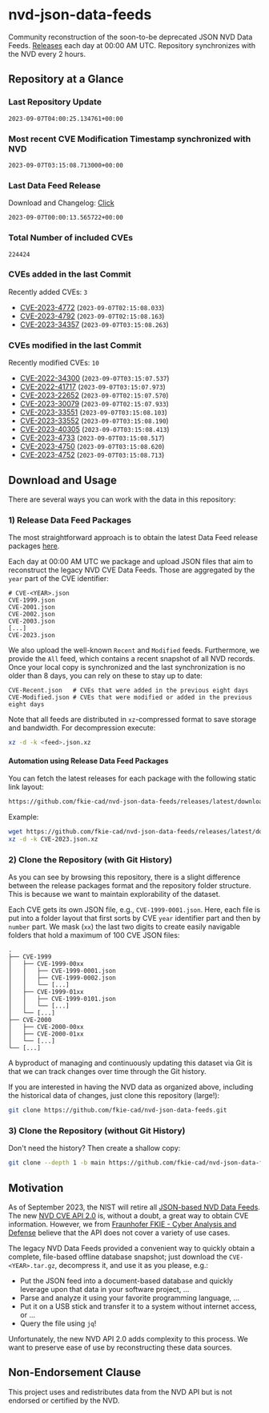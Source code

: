 # nvd-json-data-feeds

Community reconstruction of the soon-to-be deprecated JSON NVD Data Feeds. 
[Releases](https://github.com/fkie-cad/nvd-json-data-feeds/releases/latest) each day at 00:00 AM UTC.
Repository synchronizes with the NVD every 2 hours.

## Repository at a Glance

### Last Repository Update

```plain
2023-09-07T04:00:25.134761+00:00
```

### Most recent CVE Modification Timestamp synchronized with NVD

```plain
2023-09-07T03:15:08.713000+00:00
```

### Last Data Feed Release

Download and Changelog: [Click](https://github.com/fkie-cad/nvd-json-data-feeds/releases/latest)

```plain
2023-09-07T00:00:13.565722+00:00
```

### Total Number of included CVEs

```plain
224424
```

### CVEs added in the last Commit

Recently added CVEs: `3`

* [CVE-2023-4772](CVE-2023/CVE-2023-47xx/CVE-2023-4772.json) (`2023-09-07T02:15:08.033`)
* [CVE-2023-4792](CVE-2023/CVE-2023-47xx/CVE-2023-4792.json) (`2023-09-07T02:15:08.163`)
* [CVE-2023-34357](CVE-2023/CVE-2023-343xx/CVE-2023-34357.json) (`2023-09-07T03:15:08.263`)


### CVEs modified in the last Commit

Recently modified CVEs: `10`

* [CVE-2022-34300](CVE-2022/CVE-2022-343xx/CVE-2022-34300.json) (`2023-09-07T03:15:07.537`)
* [CVE-2022-41717](CVE-2022/CVE-2022-417xx/CVE-2022-41717.json) (`2023-09-07T03:15:07.973`)
* [CVE-2023-22652](CVE-2023/CVE-2023-226xx/CVE-2023-22652.json) (`2023-09-07T02:15:07.570`)
* [CVE-2023-30079](CVE-2023/CVE-2023-300xx/CVE-2023-30079.json) (`2023-09-07T02:15:07.933`)
* [CVE-2023-33551](CVE-2023/CVE-2023-335xx/CVE-2023-33551.json) (`2023-09-07T03:15:08.103`)
* [CVE-2023-33552](CVE-2023/CVE-2023-335xx/CVE-2023-33552.json) (`2023-09-07T03:15:08.190`)
* [CVE-2023-40305](CVE-2023/CVE-2023-403xx/CVE-2023-40305.json) (`2023-09-07T03:15:08.413`)
* [CVE-2023-4733](CVE-2023/CVE-2023-47xx/CVE-2023-4733.json) (`2023-09-07T03:15:08.517`)
* [CVE-2023-4750](CVE-2023/CVE-2023-47xx/CVE-2023-4750.json) (`2023-09-07T03:15:08.620`)
* [CVE-2023-4752](CVE-2023/CVE-2023-47xx/CVE-2023-4752.json) (`2023-09-07T03:15:08.713`)


## Download and Usage

There are several ways you can work with the data in this repository:

### 1) Release Data Feed Packages

The most straightforward approach is to obtain the latest Data Feed release packages [here](https://github.com/fkie-cad/nvd-json-data-feeds/releases/latest).

Each day at 00:00 AM UTC we package and upload JSON files that aim to reconstruct the legacy NVD CVE Data Feeds.
Those are aggregated by the `year` part of the CVE identifier:

```
# CVE-<YEAR>.json
CVE-1999.json
CVE-2001.json
CVE-2002.json
CVE-2003.json
[...]
CVE-2023.json
```

We also upload the well-known `Recent` and `Modified` feeds.
Furthermore, we provide the `All` feed, which contains a recent snapshot of all NVD records.
Once your local copy is synchronized and the last synchronization is no older than 8 days, you can rely on these to stay up to date:

```plain
CVE-Recent.json   # CVEs that were added in the previous eight days
CVE-Modified.json # CVEs that were modified or added in the previous eight days
```

Note that all feeds are distributed in `xz`-compressed format to save storage and bandwidth.
For decompression execute:

```sh
xz -d -k <feed>.json.xz
```


#### Automation using Release Data Feed Packages

You can fetch the latest releases for each package with the following static link layout:

```sh
https://github.com/fkie-cad/nvd-json-data-feeds/releases/latest/download/CVE-<YEAR>.json.xz
```

Example:

```sh
wget https://github.com/fkie-cad/nvd-json-data-feeds/releases/latest/download/CVE-2023.json.xz
xz -d -k CVE-2023.json.xz
```

### 2) Clone the Repository (with Git History)

As you can see by browsing this repository, there is a slight difference between the release packages format and the repository folder structure.
This is because we want to maintain explorability of the dataset.

Each CVE gets its own JSON file, e.g., `CVE-1999-0001.json`.
Here, each file is put into a folder layout that first sorts by CVE `year` identifier part and then by `number` part.
We mask (`xx`) the last two digits to create easily navigable folders that hold a maximum of 100 CVE JSON files:

```plain
.
├── CVE-1999
│   ├── CVE-1999-00xx
│   │   ├── CVE-1999-0001.json
│   │   ├── CVE-1999-0002.json
│   │   └── [...]
│   ├── CVE-1999-01xx
│   │   ├── CVE-1999-0101.json
│   │   └── [...]
│   └── [...]
├── CVE-2000
│   ├── CVE-2000-00xx
│   ├── CVE-2000-01xx
│   └── [...]
└── [...]
```

A byproduct of managing and continuously updating this dataset via Git is that we can track changes over time through the Git history.

If you are interested in having the NVD data as organized above, including the historical data of changes, just clone this repository (large!):

```sh
git clone https://github.com/fkie-cad/nvd-json-data-feeds.git
```

### 3) Clone the Repository (without Git History)

Don't need the history? Then create a shallow copy:

```sh
git clone --depth 1 -b main https://github.com/fkie-cad/nvd-json-data-feeds.git
```

## Motivation

As of September 2023, the NIST will retire all [JSON-based NVD Data Feeds](https://nvd.nist.gov/vuln/data-feeds#divRetirementBanner-1).
The new [NVD CVE API 2.0](https://nvd.nist.gov/developers/vulnerabilities) is, without a doubt, a great way to obtain CVE information.
However, we from [Fraunhofer FKIE - Cyber Analysis and Defense](https://www.fkie.fraunhofer.de/en/departments/cad.html) believe that the API does not cover a variety of use cases.

The legacy NVD Data Feeds provided a convenient way to quickly obtain a complete, file-based offline database snapshot; just download the `CVE-<YEAR>.tar.gz`, decompress it, and use it as you please, e.g.:

* Put the JSON feed into a document-based database and quickly leverage upon that data in your software project, ...
* Parse and analyze it using your favorite programming language, ...
* Put it on a USB stick and transfer it to a system without internet access, or ...
* Query the file using `jq`!

Unfortunately, the new NVD API 2.0 adds complexity to this process.
We want to preserve ease of use by reconstructing these data sources.

## Non-Endorsement Clause

This project uses and redistributes data from the NVD API but is not endorsed or certified by the NVD.